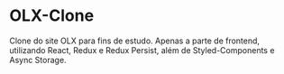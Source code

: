 # OLX-Clone
Clone do site OLX para fins de estudo. Apenas a parte de frontend, utilizando React, Redux e Redux Persist, além de Styled-Components e Async Storage.
